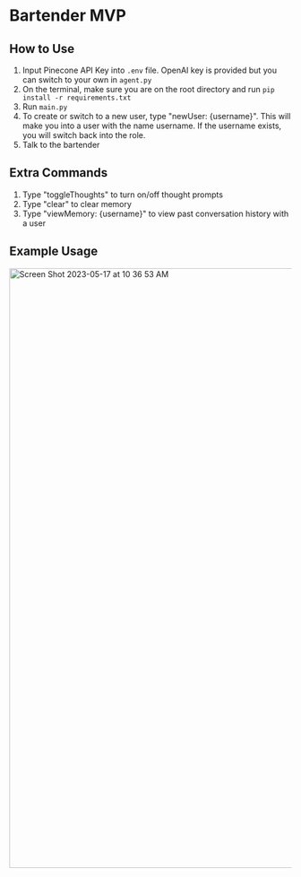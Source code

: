 # Bartender MVP

## How to Use
1. Input Pinecone API Key into `.env` file. OpenAI key is provided but you can switch to your own in `agent.py`
2. On the terminal, make sure you are on the root directory and run `pip install -r requirements.txt`
3. Run `main.py`
4. To create or switch to a new user, type "newUser: {username}". This will make you into a user with the name username. If the username exists, you will switch back into the role.
5. Talk to the bartender


## Extra Commands
1. Type "toggleThoughts" to turn on/off thought prompts
2. Type "clear" to clear memory
3. Type "viewMemory: {username}" to view past conversation history with a user


## Example Usage
<img width="1070" alt="Screen Shot 2023-05-17 at 10 36 53 AM" src="https://github.com/seanpixel/bartender-npc/assets/112411911/254e8930-4f8d-48e6-a1cd-77d0fa6de383">
